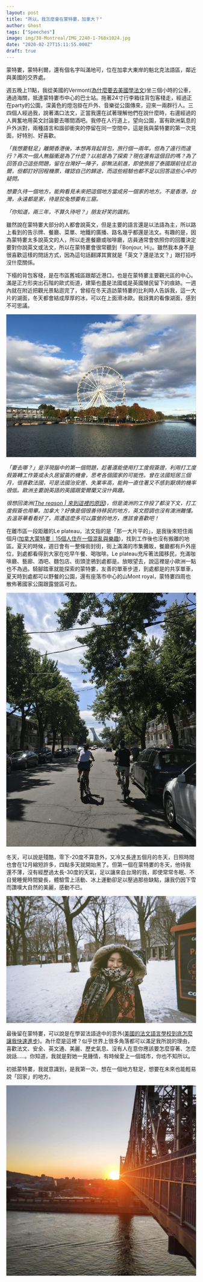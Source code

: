 ```yaml
---
layout: post
title: "所以，我怎麼會在蒙特婁，加拿大？"
author: Ghost
tags: ["Speeches"]
image: img/38-Montreal/IMG_2240-1-768x1024.jpg
date: "2020-02-27T15:11:55.000Z"
draft: true
---
```



蒙特婁，蒙特利爾，還有個名字叫滿地可，位在加拿大東岸的魁北克法語區，鄰近與美國的交界處。


週五晚上11點，我從美國的Vermont([為什麼要去美國學法文](https://jessiesfreckles.com/2019/11/21/learning-french/))坐三個小時的公車，通過海關，抵達蒙特婁市中心的巴士站。拖著24寸行李箱往背包客棧走，經過正在party的公園，深黃色的燈泡掛在戶外、音樂從公園傳來，迎來一兩群行人。三四個人經過我，說著滿口法文，正當我還在試著理解他們在說什麼時，右邊經過的人興奮地用英文討論要去哪間酒吧。我停在人行道上，望向公園，富有歐洲氣息的戶外派對，兩種語言和諧卻衝突的停留在同一空間中，這是我與蒙特婁的第一次見面，好特別、好喜歡。


_「我想要駐足」離開香港後，本想再背起背包，旅行個一兩年。但為了遠行而遠行？再次一個人無腦衝是為了什麼？以前是為了探索？現在還有這個目的嗎？為了回答自己這些問題，留在台灣好一陣子，卻無法前進，即使旅居了泰國跟前往尼泊爾，但都訂好回程機票，確認自己的歸途，而這些經驗也都不足以回答這些心中的疑問。_


_想要久待一個地方，能夠看見未來把這個地方當成另一個家的地方。不是香港，台灣，永遠都是家，待是狡兔想要有三窟。_


_「你知道，兩三年，不算久待吧？」朋友好笑的諷刺。_



雖然說在蒙特婁大部分的人都會說英文，但是主要的語言還是以法語為主，所以路上看到的告示牌、餐廳、菜單、地鐵的廣播、路名幾乎都還是法文。有趣的是，因為蒙特婁太多說英文的人，所以走進餐廳或咖啡廳，店員通常會依照你的回覆決定要對你說英文或法文，所以在蒙特婁會很常聽到「Bonjour, Hi」。雖然我本身不是很喜歡這樣的問話方式，因為這句話翻譯其實就是「英文？還是法文？」跟打招呼沒什麼關係。



下榻的背包客棧，是在市區舊城區跟鄰近港口，也是在蒙特婁主要觀光區的中心。滿是正方形突出石階的歐式街道，建築也盡是法國或是英國殖民留下的痕跡。一週內就在附近把觀光景點逛完了，曾經在冬天造訪蒙特婁的比利時人告訴我，這一大片的湖面，冬天都會結成厚厚的冰，可以在上面滑冰歐。我訝異的看像湖面，感到不可思議。


![蒙特婁](img/38-Montreal/IMG_2947-1.jpg)



_「要去哪？」是浮現腦中的第一個問題，趁著還能使用打工度假簽證，利用打工度假簽轉工作簽或永久居留簽的機會，思考各個國家的可能性。曾在法國短居三個月，很喜歡法國，可是法國治安差、失業率高，能夠一直住著又不感到厭煩的機率很低。歐洲主要說英語的英國跟愛爾蘭又沒什興趣。_


_很想回澳洲([The reason | 來到這裡的原因](https://jessiesfreckles.com/2018/09/09/the-reason-%e4%be%86%e5%88%b0%e9%80%99%e8%a3%a1%e7%9a%84%e5%8e%9f%e5%9b%a0/))，但是澳洲的工作投了都沒下文，打工度假簽也用畢。加拿大？好像是個很善待移民的地方，英文腔調也沒有澳洲難懂。去溫哥華看看好了，周遭這麼多可以露營的地方，應該會喜歡吧！_



在離市區一段距離的Le plateau，法文指的是「那一大片平的」，是我後來短住兩個月([加拿大蒙特婁｜15個人住在一個混亂與樂趣](https://jessiesfreckles.com/2020/02/07/montreal-house/))，找到工作後也沒有搬離的地區。夏天的時候，週日會有一整條街封街，街上滿滿的市集攤販，餐廳都有戶外座位，到處都看得到大家在吃早午餐、喝咖啡。Le plateau充斥著法國移民，充滿咖啡廳、藝廊、酒吧、麵包店、街頭塗鴉到處都是。放眼望去，說這裡是小歐洲一點也不為過。騎腳踏車就能探索的蒙特婁，友善的單車步道，到處都是的共享單車，夏天時到處都可以野餐的公園，還有座落市中心的山Mont royal，蒙特婁四周也散佈著國家公園跟露營區可去。



![蒙特婁](img/38-Montreal/IMG_2265-768x1024.jpg)



冬天，可以說是殘酷，零下-20度不算意外，又冷又長達五個月的冬天，日照時間也會在12月縮短許多，四點多天就開始黑了。但第一個在蒙特婁的冬天，他待我還不薄，沒有經歷過太長-30度的天氣，足以讓來自台灣的我，即使常常冬眠、不自覺睡覺時間變長，體驗雪上活動、冰上運動卻足以壓過那些缺點，讓我仍因下雪而讚嘆大自然的美麗，感動不已。



![蒙特婁](img/38-Montreal/000003640004-1024x682.jpg)



最後留在蒙特婁，可以說是在學習法語途中的意外([美國的法文語言學校到底怎麼讓我快速進步](https://jessiesfreckles.com/2020/01/02/%e6%b3%95%e6%96%87%e8%aa%9e%e8%a8%80%e5%ad%b8%e6%a0%a1/))。為什麼是這裡？似乎世界上很多角落都可以滿足我所說的理由，喜歡法文、安全、英文通、美麗、歷史氣息、沒有人在意你應該要怎麼穿著、怎麼說話.....。你知道，我就是對她一見鍾情，有時候愛上一個城市，你也不知所以。



初抵蒙特婁，我就意識到，是我第一次，想在一個地方駐足，想要在未來也能輕易說「回家」的地方。

![蒙特婁](img/38-Montreal/25645d83-0bd0-4d3b-9318-1fce769124c5-1024x1024.jpg)


